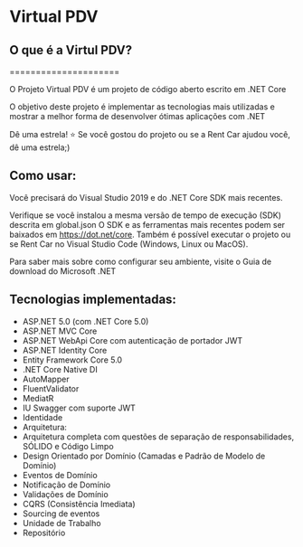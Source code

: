 # Virtual PDV

## O que é a Virtul PDV?

=====================

O Projeto Virtual PDV é um projeto de código aberto escrito em .NET Core

O objetivo deste projeto é implementar as tecnologias mais utilizadas e mostrar a melhor forma de desenvolver ótimas aplicações com .NET

Dê uma estrela! ⭐
Se você gostou do projeto ou se a Rent Car ajudou você, dê uma estrela;)

## Como usar:
Você precisará do Visual Studio 2019 e do .NET Core SDK mais recentes.

Verifique se você instalou a mesma versão de tempo de execução (SDK) descrita em global.json
O SDK e as ferramentas mais recentes podem ser baixados em https://dot.net/core.
Também é possível executar o projeto ou se Rent Car no Visual Studio Code (Windows, Linux ou MacOS).

Para saber mais sobre como configurar seu ambiente, visite o Guia de download do Microsoft .NET

## Tecnologias implementadas:

- ASP.NET 5.0 (com .NET Core 5.0)
- ASP.NET MVC Core
- ASP.NET WebApi Core com autenticação de portador JWT
- ASP.NET Identity Core
- Entity Framework Core 5.0
- .NET Core Native DI
- AutoMapper
- FluentValidator
- MediatR
- IU Swagger com suporte JWT
- Identidade
- Arquitetura:
- Arquitetura completa com questões de separação de responsabilidades, SÓLIDO e Código Limpo
- Design Orientado por Domínio (Camadas e Padrão de Modelo de Domínio)
- Eventos de Domínio
- Notificação de Domínio
- Validações de Domínio
- CQRS (Consistência Imediata)
- Sourcing de eventos
- Unidade de Trabalho
- Repositório
